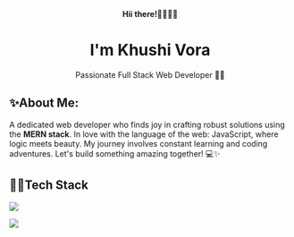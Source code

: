 <div align="center">
  <b>Hii there!🫱🏻‍🫲🏻</b>
  <h1>I'm Khushi Vora</h1>
  <p>Passionate Full Stack Web Developer 👩‍💻</p>
</div>
<section>
  <h2>✨About Me:</h2>
  <p>A dedicated web developer who finds joy in crafting robust solutions using the <b>MERN stack</b>. In love with the language of the web: JavaScript, where logic meets beauty. My journey involves constant learning and coding adventures. Let's build something amazing together! 💻✨</p>
</section>
<section>
  <h2>👩‍💻Tech Stack</h2>
  <p>
  <a href="https://skillicons.dev">
    <img src="https://skillicons.dev/icons?i=js,react,redux,nodejs,express,mongodb,materialui,postman" />
  </a>
</p>
</section>
<section>
  <p>
<!--     <img src="https://github-readme-stats.vercel.app/api?username=KhushiiVora&show_icons=true&theme=radical"/> -->
    <img src="https://github-readme-stats.vercel.app/api/top-langs/?username=KhushiiVora&layout=pie"/>
  </p>
</section>

<!--
**KhushiiVora/KhushiiVora** is a ✨ _special_ ✨ repository because its `README.md` (this file) appears on your GitHub profile.

Here are some ideas to get you started:

- 🔭 I’m currently working on ...
- 🌱 I’m currently learning ...
- 👯 I’m looking to collaborate on ...
- 🤔 I’m looking for help with ...
- 💬 Ask me about ...
- 📫 How to reach me: ...
- 😄 Pronouns: ...
- ⚡ Fun fact: ...
-->
